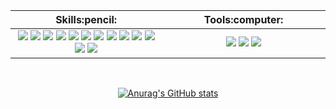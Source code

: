 <table>
  <thead>
    <tr>
      <th width="500px">Skills:pencil:</th>
      <th width="500px">Tools:computer:</th>
    </tr>
  </thead>
  <tr>
    <td>
      <div align="center">
        <img src="https://img.shields.io/badge/React.js-61DAFB?style=flat-square&logo=react&logoColor=black"> 
        <img src="https://img.shields.io/badge/Vue.js-4FC08D?style=flat-square&logo=vue.js&logoColor=black"/>
        <img src="https://img.shields.io/badge/TypeScript-3178C6?logo=TypeScript&logoColor=FFF&style=flat-square"/>
        <img src="https://img.shields.io/badge/JavaScript-F7DF1E?style=flat-square&logo=JavaScript&logoColor=black"/>
        <img src="https://img.shields.io/badge/Scss-CC6699?style=flat-square&logo=Sass&logoColor=white"/> 
        <img src="https://img.shields.io/badge/HTML5-E34F26?style=flat-square&logo=HTML5&logoColor=white"/> 
        <img src="https://img.shields.io/badge/CSS3-1572B6?style=flat-square&logo=CSS3&logoColor=white"/> 
        <img src="https://img.shields.io/badge/PWA-5A0FC8?style=flat-square&logo=PWA&logoColor=white"/>
        <img src="https://img.shields.io/badge/Lighthouse-F44B21?style=flat-square&logo=Lighthouse&logoColor=white"/>
        <img src="https://img.shields.io/badge/Python-3776AB?style=flat-square&logo=Python&logoColor=white"/>
        <img src="https://img.shields.io/badge/FastAPI-009688?style=flat-square&logo=FastAPI&logoColor=white"/>
        <img src="https://img.shields.io/badge/Django-092E20?style=flat-square&logo=Django&logoColor=white"/> 
        <img src="https://img.shields.io/badge/SQLite-003B57?style=flat-square&logo=SQLite&logoColor=white"/> 
      </div>
    </td>
    <td>
      <div align="center">
        <img src="https://img.shields.io/badge/VisualStudioCode-007ACC?style=flat-square&logo=VisualStudioCode&logoColor=white"/>
        <img src="https://img.shields.io/badge/PyCharm-C3FC23?style=flat-square&logo=PyCharm&logoColor=black"/>
        <img src="https://img.shields.io/badge/Figma-F24E1E?style=flat-square&logo=Figma&logoColor=white"/>
      </div>
    </td>
  </tr>
</table>
<div align="center">
  <br />
  
  [![Anurag's GitHub stats](https://github-readme-stats.vercel.app/api?username=tevem1207&show_icons=true)](https://github.com/tevem1207/github-readme-stats)
</div>
